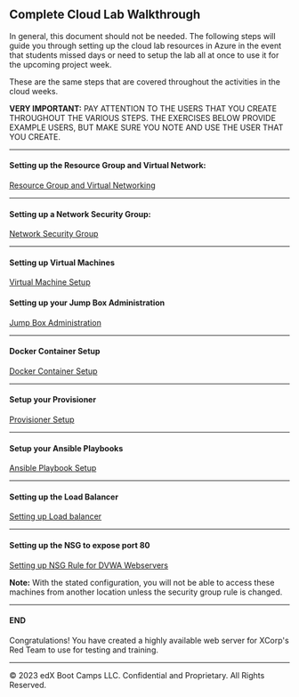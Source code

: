 ## Complete Cloud Lab Walkthrough

In general, this document should not be needed. The following steps will guide you through setting up the cloud lab resources in Azure in the event that students missed days or need to setup the lab all at once to use it for the upcoming project week.

These are the same steps that are covered throughout the activities in the cloud weeks.

**VERY IMPORTANT:** PAY ATTENTION TO THE USERS THAT YOU CREATE THROUGHOUT THE VARIOUS STEPS. THE EXERCISES BELOW PROVIDE EXAMPLE USERS, BUT MAKE SURE YOU NOTE AND USE THE USER THAT YOU CREATE.

---

#### Setting up the Resource Group and Virtual Network:

[Resource Group and Virtual Networking](./1/Activities/04_Virtual_Networking/Solved/README.md)


---

#### Setting up a Network Security Group:

[Network Security Group](./1/Activities/09_Security_Groups/Solved/README.md)

---

#### Setting up Virtual Machines

[Virtual Machine Setup](./1/Activities/12_Virtual_Computing/Solved/README.md)


#### Setting up your Jump Box Administration

[Jump Box Administration](./2/Activities/06_Jumpbox_Admin/Solved/README.md)

---

#### Docker Container Setup

[Docker Container Setup](./2/Activities/09_Containers/Solved/README.md)


---

#### Setup your Provisioner

[Provisioner Setup](./2/Activities/13_Provisioners/Solved/README.md)


---

#### Setup your Ansible Playbooks

[Ansible Playbook Setup](./3/Activities/03_Ansible_Playbooks/Solved/README.md)



---

#### Setting up the Load Balancer

[Setting up Load balancer](./3/Activities/06_Load_Balancing/Solved/README.md)


---

#### Setting up the NSG to expose port 80

 [Setting up NSG Rule for DVWA Webservers](./3/Activities/09_Security_Configuration/Solved/README.md)
 
**Note:** With the stated configuration, you will not be able to access these machines from another location unless the security group rule is changed.

 
---
#### END

Congratulations! You have created a highly available web server for XCorp's Red Team to use for testing and training.

---
© 2023 edX Boot Camps LLC. Confidential and Proprietary. All Rights Reserved.
